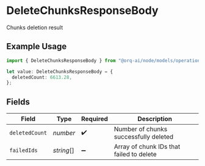 # DeleteChunksResponseBody

Chunks deletion result

## Example Usage

```typescript
import { DeleteChunksResponseBody } from "@orq-ai/node/models/operations";

let value: DeleteChunksResponseBody = {
  deletedCount: 6613.28,
};
```

## Fields

| Field                                    | Type                                     | Required                                 | Description                              |
| ---------------------------------------- | ---------------------------------------- | ---------------------------------------- | ---------------------------------------- |
| `deletedCount`                           | *number*                                 | :heavy_check_mark:                       | Number of chunks successfully deleted    |
| `failedIds`                              | *string*[]                               | :heavy_minus_sign:                       | Array of chunk IDs that failed to delete |